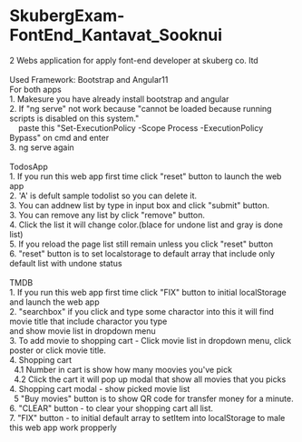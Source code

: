 # SkubergExam-FontEnd_Kantavat_Sooknui
 2 Webs application for apply font-end developer at skuberg co. ltd
 <br>
 <br>Used Framework: Bootstrap and Angular11
 <br>For both apps
 <br>1. Makesure you have already install bootstrap and angular
 <br>2. If "ng serve" not work because "cannot be loaded because running scripts is disabled on this system."
 <br> &nbsp;&nbsp;&nbsp;  paste this "Set-ExecutionPolicy -Scope Process -ExecutionPolicy Bypass" on cmd and enter
 <br>3. ng serve again
 <br>
 <br>TodosApp
 <br>1. If you run this web app first time click "reset" button to launch the web app
 <br>2. 'A' is defult sample todolist so you can delete it.
 <br>3. You can addnew list by type in input box and click "submit" button.
 <br>3. You can remove any list by click "remove" button.
 <br>4. Click the list it will change color.(blace for undone list and gray is done list)
 <br>5. If you reload the page list still remain unless you click "reset" button
 <br>6. "reset" button is to set localstorage to default array that include only default list with undone status
 <br>
 <br>TMDB
 <br>1. If you run this web app first time click "FIX" button to initial localStorage and launch the web app
 <br>2. "searchbox" if you click and type some charactor into this it will find movie title that include charactor you type
 <br>and show movie list in dropdown menu
 <br>3. To add movie to shopping cart - Click movie list in dropdown menu, click poster or click movie title.
 <br>4. Shopping cart
 <br>&nbsp;&nbsp;4.1 Number in cart is show how many moovies you've pick
 <br>&nbsp;&nbsp;4.2 Click the cart it will pop up modal that show all movies that you picks
 <br>4. Shopping cart modal - show picked movie list
 <br>&nbsp;&nbsp;5 "Buy movies" button is to show QR code for transfer money for a minute.
 <br>6. "CLEAR" button - to clear your shopping cart all list.
 <br>7. "FIX" button - to initial default array to setItem into localStorage to male this web app work propperly
 
